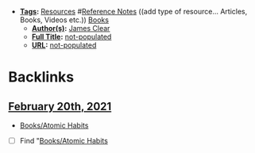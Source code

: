 - **[Tags](<../Tags.md>):** [Resources](<../Resources.md>) #[Reference Notes](<../Reference Notes.md>) ((add type of resource... Articles, Books, Videos etc.)) [Books](<../Books.md>)
    - **[Author(s)](<../Author(s).md>):** [James Clear](<../James Clear.md>)
    - **[Full Title](<../Full Title.md>):** [not-populated](<../not-populated.md>)
    - **[URL](<../URL.md>):** [not-populated](<../not-populated.md>)

# Backlinks
## [February 20th, 2021](<February 20th, 2021.md>)
- [Books/Atomic Habits](<../Books/Atomic Habits.md>)

- [ ] Find "[Books/Atomic Habits](<../Books/Atomic Habits.md>)


